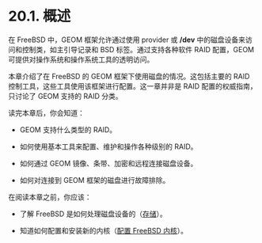 # 20.1. 概述

在 FreeBSD 中，GEOM 框架允许通过使用 provider 或 **/dev** 中的磁盘设备来访问和控制类，如主引导记录和 BSD 标签。通过支持各种软件 RAID 配置，GEOM 可提供对操作系统和操作系统工具的透明访问。

本章介绍了在 FreeBSD 的 GEOM 框架下使用磁盘的情况。这包括主要的 RAID 控制工具，这些工具使用该框架进行配置。这一章并非是 RAID 配置的权威指南，只讨论了 GEOM 支持的 RAID 分类。

读完本章后，你会知道：

- GEOM 支持什么类型的 RAID。

- 如何使用基本工具来配置、维护和操作各种级别的 RAID。

- 如何通过 GEOM 镜像、条带、加密和远程连接磁盘设备。

- 如何对连接到 GEOM 框架的磁盘进行故障排除。

在阅读本章之前，你应该：

- 了解 FreeBSD 是如何处理磁盘设备的（[存储](https://docs.freebsd.org/en/books/handbook/disks/index.html#disks)）。

- 知道如何配置和安装新的内核（[配置 FreeBSD 内核](https://docs.freebsd.org/en/books/handbook/kernelconfig/index.html#kernelconfig)）。